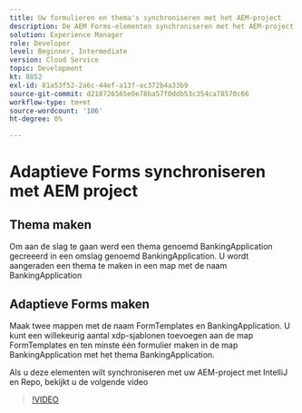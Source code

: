 ```yaml
---
title: Uw formulieren en thema's synchroniseren met het AEM-project
description: De AEM Forms-elementen synchroniseren met het AEM-project
solution: Experience Manager
role: Developer
level: Beginner, Intermediate
version: Cloud Service
topic: Development
kt: 8852
exl-id: 81a53f52-2a6c-44ef-a13f-ac372b4a33b9
source-git-commit: d218726565e0e78ba57f0ddb53c354ca78570c66
workflow-type: tm+mt
source-wordcount: '106'
ht-degree: 0%

---
```


# Adaptieve Forms synchroniseren met AEM project

## Thema maken

Om aan de slag te gaan werd een thema genoemd BankingApplication gecreeerd in een omslag genoemd BankingApplication. U wordt aangeraden een thema te maken in een map met de naam BankingApplication

## Adaptieve Forms maken

Maak twee mappen met de naam FormTemplates en BankingApplication. U kunt een willekeurig aantal xdp-sjablonen toevoegen aan de map FormTemplates en ten minste één formulier maken in de map BankingApplication met het thema BankingApplication.

Als u deze elementen wilt synchroniseren met uw AEM-project met IntelliJ en Repo, bekijkt u de volgende video

>[!VIDEO](https://video.tv.adobe.com/v/336937?quality=12&learn=on)
